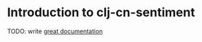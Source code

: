 # Introduction to clj-cn-sentiment

TODO: write [great documentation](http://jacobian.org/writing/what-to-write/)
